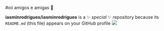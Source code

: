 #oii amigos e amigas 💜


**iasminrodrigues/iasminrodrigues** is a ✨ _special_ ✨ repository because its `README.md` (this file) appears on your GitHub profile
![](https://media.tenor.com/MFkDshpErfMAAAAM/gjirlfriend.gif)
